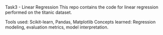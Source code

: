 Task3 - Linear Regression
This repo contains the code for linear regression performed on the titanic dataset.

Tools used: Scikit-learn, Pandas, Matplotlib
Concepts learned: Regression modeling, evaluation metrics, model interpretation.
